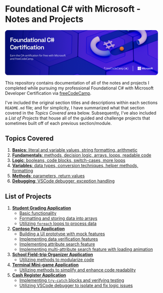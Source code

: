 # Foundational C# with Microsoft - Notes and Projects

![](/other/csharp-certification-banner.png)

This repository contains documentation of all of the notes and projects I completed while pursuing my professional Foundational C# with Microsoft Developer Certification via [freeCodeCamp](https://www.freecodecamp.org/learn).

I've included the original section titles and descriptions within each sections `README.md` file; and for simplicity, I have summarized what that section covered in the *Topics Covered* area below. Subsequently, I've also included a *List of Projects* that house all of the guided and challenge projects that sometimes built off of each previous section/module.

## Topics Covered

1. [**<ins>Basics</ins>**: literal and variable values, string formatting, arithmetic](1-Write-Your-First-Code-Using-CSharp/README.md)
2. [**<ins>Fundamentals</ins>**: methods, decision logic, arrays, loops, readable code](2-Create-and-Run-Simple-CSharp-Console-Applications/README.md)
3. [**<ins>Logic</ins>**: booleans, code blocks, switch-cases, more loops](3-Add-Logic-to-CSharp-Console-Applications/README.md)
4. [**<ins>Variables</ins>**: data types, conversion techniques, helper methods, formatting](4-Work-with-Variable-Data-in-CSharp-Console-Applications/README.md)
5. [**<ins>Methods</ins>**: parameters, return values](5-Create-Methods-in-CSharp-Console-Applications/README.md)
6. [**<ins>Debugging</ins>**: VSCode debugger, exception handling](6-Debug-CSharp-Console-Applications/README.md)

## List of Projects
1. **<ins>Student Grading Application</ins>**
    - [Basic functionality](1-Write-Your-First-Code-Using-CSharp/05-guided-project.cs)
    - [Formatting and storing data into arrays](2-Create-and-Run-Simple-CSharp-Console-Applications/06-guided-project.md)
    - [Utilizing `foreach` loops to process data](2-Create-and-Run-Simple-CSharp-Console-Applications/07-challenge-project.md)
2. **<ins>Contoso Pets Application</ins>**
    - [Building a UI prototype with mock features](3-Add-Logic-to-CSharp-Console-Applications/06-guided-project.md)
    - [Implementing data verification features](3-Add-Logic-to-CSharp-Console-Applications/07-challenge-project.md)
    - [Implementing attribute search feature](4-Work-with-Variable-Data-in-CSharp-Console-Applications/06-guided-project.md)
    - [Implementing multi-attribute search feature with loading animation](4-Work-with-Variable-Data-in-CSharp-Console-Applications/07-challenge-project.md)
3. **<ins>School Field-trip Organizer Application</ins>**
    - [Utilizing methods to modularize code](5-Create-Methods-in-CSharp-Console-Applications/04-guided-project.md)
4. **<ins>Terminal Mini-game Application</ins>**
    - [Utilizing methods to simplify and enhance code readablity](5-Create-Methods-in-CSharp-Console-Applications/05-challenge-project.md)
5. **<ins>Cash Register Application</ins>**
    - [Implementing `try-catch` blocks and verifying testing](6-Debug-CSharp-Console-Applications/05-guided-project.md)
    - [Utilizing VSCode debugger to isolate and fix logic issues](6-Debug-CSharp-Console-Applications/06-challenge-project.md)